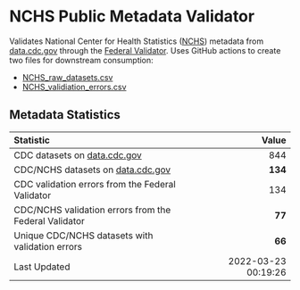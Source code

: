 # NCHS Public Metadata Validator

Validates National Center for Health Statistics ([NCHS](https://www.cdc.gov/nchs/index.htm)) metadata from [data.cdc.gov](https://data.cdc.gov/browse?category=NCHS) through the [Federal Validator](https://dashboard.data.gov/validate). Uses GitHub actions to create two files for downstream consumption:


+ [NCHS_raw_datasets.csv](NCHS_raw_datasets.csv)
+ [NCHS_validiation_errors.csv](NCHS_validiation_errors.csv)


## Metadata Statistics


| Statistic | Value |
| :---      | ---:  |
| CDC datasets on [data.cdc.gov](https://data.cdc.gov/) | 844 |
| CDC/NCHS datasets on [data.cdc.gov](https://data.cdc.gov/browse?category=NCHS)| **134** |
| CDC validation errors from the Federal Validator | 134 |
| CDC/NCHS validation errors from the Federal Validator | **77** |
| Unique CDC/NCHS datasets with validation errors | **66** |
| Last Updated | 2022-03-23 00:19:26 |